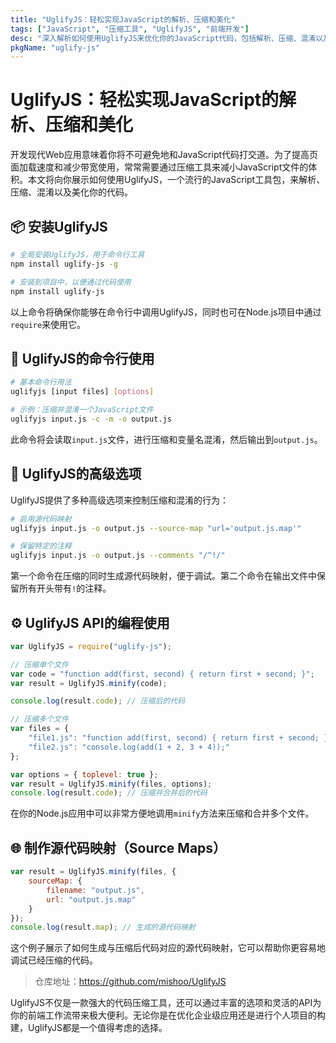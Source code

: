 ```yaml
---
title: "UglifyJS：轻松实现JavaScript的解析、压缩和美化"
tags: ["JavaScript", "压缩工具", "UglifyJS", "前端开发"]
desc: "深入解析如何使用UglifyJS来优化你的JavaScript代码，包括解析、压缩、混淆以及代码美化，以及如何制作源代码映射（Source Maps）以简化调试过程。"
pkgName: "uglify-js"
---
```


# UglifyJS：轻松实现JavaScript的解析、压缩和美化

开发现代Web应用意味着你将不可避免地和JavaScript代码打交道。为了提高页面加载速度和减少带宽使用，常常需要通过压缩工具来减小JavaScript文件的体积。本文将向你展示如何使用UglifyJS，一个流行的JavaScript工具包，来解析、压缩、混淆以及美化你的代码。

## 📦 安装UglifyJS

```bash
# 全局安装UglifyJS，用于命令行工具
npm install uglify-js -g

# 安装到项目中，以便通过代码使用
npm install uglify-js
```

以上命令将确保你能够在命令行中调用UglifyJS，同时也可在Node.js项目中通过`require`来使用它。

## 🔨 UglifyJS的命令行使用

```bash
# 基本命令行用法
uglifyjs [input files] [options]

# 示例：压缩并混淆一个JavaScript文件
uglifyjs input.js -c -m -o output.js
```

此命令将会读取`input.js`文件，进行压缩和变量名混淆，然后输出到`output.js`。

## 🔧 UglifyJS的高级选项

UglifyJS提供了多种高级选项来控制压缩和混淆的行为：

```bash
# 启用源代码映射
uglifyjs input.js -o output.js --source-map "url='output.js.map'"

# 保留特定的注释
uglifyjs input.js -o output.js --comments "/^!/"
```

第一个命令在压缩的同时生成源代码映射，便于调试。第二个命令在输出文件中保留所有开头带有`!`的注释。

## ⚙️ UglifyJS API的编程使用

```javascript
var UglifyJS = require("uglify-js");

// 压缩单个文件
var code = "function add(first, second) { return first + second; }";
var result = UglifyJS.minify(code);

console.log(result.code); // 压缩后的代码

// 压缩多个文件
var files = {
    "file1.js": "function add(first, second) { return first + second; }",
    "file2.js": "console.log(add(1 + 2, 3 + 4));"
};

var options = { toplevel: true };
var result = UglifyJS.minify(files, options);
console.log(result.code); // 压缩并合并后的代码
```

在你的Node.js应用中可以非常方便地调用`minify`方法来压缩和合并多个文件。

## 🌐 制作源代码映射（Source Maps）

```javascript
var result = UglifyJS.minify(files, {
    sourceMap: {
        filename: "output.js",
        url: "output.js.map"
    }
});
console.log(result.map); // 生成的源代码映射
```

这个例子展示了如何生成与压缩后代码对应的源代码映射，它可以帮助你更容易地调试已经压缩的代码。

> 仓库地址：https://github.com/mishoo/UglifyJS

UglifyJS不仅是一款强大的代码压缩工具，还可以通过丰富的选项和灵活的API为你的前端工作流带来极大便利。无论你是在优化企业级应用还是进行个人项目的构建，UglifyJS都是一个值得考虑的选择。